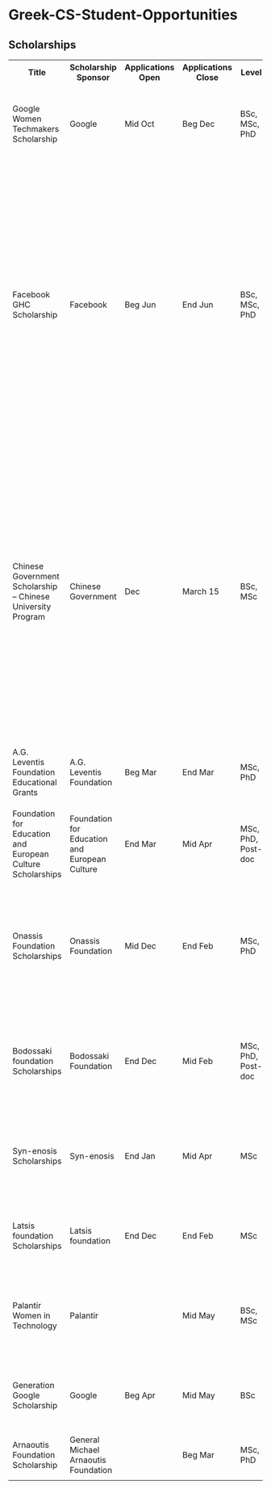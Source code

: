 # Greek-CS-Student-Opportunities

## Scholarships
<table style="width:100%">
  <tr>
    <th>Title</th>
	<th>Scholarship Sponsor</th>
    <th>Applications Open</th>
    <th>Applications Close</th>
    <th>Level</th>
    <th>Specific Criteria</th>
    <th>Scholarship Type</th>
    <th>Link</th>
  </tr>
  <tr>
    <td>Google Women Techmakers Scholarship</td>
	<td>Google</td>
    <td>Mid Oct</td>
    <td>Beg Dec</td>
    <td>BSc, MSc, PhD</td>
    <td><ol><li>Identify as female</li><li>Maintain student status next academic year</li></ol></td>
    <td><ol><li>Monetary Award</li><li>Google Summer Retreat</li></ol></td>
    <td><a href="https://www.womentechmakers.com/scholars">https://www.womentechmakers.com/scholars</a></td>
  </tr>
<tr>
    <td>Facebook GHC Scholarship</td>
	<td>Facebook</td>
    <td>Beg Jun</td>
    <td>End Jun</td>
    <td>BSc, MSc, PhD</td>
    <td><ol><li>Identify as female</li><li>Maintain student status current academic year</li></ol></td>
    <td><ol><li>Paid registration for the Grace Hopper Celebration</li><li>Paid travel and lodging, including a pre-Grace Hopper Celebration program in Houston that includes tech talks, mentoring sessions and networking events</li><li>An invitation to a private reception with Facebook's Engineering Team during the Grace Hopper Celebration</li><li>Additional meal stipend</li></ol></td>
    <td><a href="https://www.facebook.com/careers/program/gracehopper2018/">https://www.facebook.com/careers/program/gracehopper2018/</a></td>
  </tr>
	
<tr>
    <td>Chinese Government Scholarship – Chinese University Program</td>
	<td>Chinese Government</td>
    <td>Dec</td>
    <td>March 15</td>
    <td>BSc, MSc</td>
    <td><ol><li>For MSc must be under 35 and have BSc</li><li>For Doctoral must be under 40 and have MSc</li><li>Applicants must be non-Chinese citizens and mentally and physically healthy;
Applicants must not be a registered student in Chinese universities at the time of application or be a graduate from Chinese universities for more than one year</li></ol></td>
    <td><ol><li>Tuition waiver
	    </li><li>Accommodation: free university dormitory or accommodation subsidy</li><li> Stipend</li></ol></td>
    <td><a href="http://isa.ustc.edu.cn/xs/disp.asp?ucode=90">http://isa.ustc.edu.cn/xs/disp.asp?ucode=90</a></td>
  </tr>

  <tr>
    <td>A.G. Leventis Foundation Educational Grants</td>
	<td>A.G. Leventis Foundation</td>
    <td>Beg Mar</td>
    <td>End Mar</td>
    <td>MSc, PhD</td>
    <td><ol><li>Must have completed undergraduate studies before applying</li></ol></td>
    <td><ol><li>Monetary Award</li></ol></td>
    <td><a href="https://www.leventisscholarships.org/">https://www.leventisscholarships.org/</a></td>
  </tr>

  <tr>
    <td>Foundation for Education and European Culture Scholarships</td>
	<td>Foundation for Education and European Culture</td>
    <td>End Mar</td>
    <td>Mid Apr</td>
    <td>MSc, PhD, Post-doc</td>
    <td><ol><li>Must have a grade of at least 8/10 in undergraduate degree</li></ol></td>
    <td><ol><li>Monetary Award</li></ol></td>
    <td><a href="https://www.ipep-gr.org/?/179">https://www.ipep-gr.org/?/179</a></td>
  </tr>

  <tr>
    <td>Onassis Foundation Scholarships</td>
	<td>Onassis Foundation</td>
    <td>Mid Dec</td>
    <td>End Feb</td>
    <td>MSc, PhD</td>
    <td><ol><li>Must be under 34 years old</li><li>Must have a grade of at least 8/10 in undergraduate degree (and at least 8.5/10 in MSc if applying for PhD)</li></ol></td>
    <td><ol><li>Monetary Award</li></ol></td>
    <td><a href="https://www.onassis.org/el/initiatives/scholarships">https://www.onassis.org/el/initiatives/scholarships</a></td>
  </tr>

  <tr>
    <td>Bodossaki foundation Scholarships</td>
	<td>Bodossaki Foundation</td>
    <td>End Dec</td>
    <td>Mid Feb</td>
    <td>MSc, PhD, Post-doc</td>
    <td><ol><li>Must be at most 35 years old</li><li>Must have a grade of at least 8/10 in undergraduate degree</li></ol></td>
    <td><ol><li>Monetary Award</li></ol></td>
    <td><a href="https://www.bodossaki.gr/draseis-toy-idrymatos/ypotrofies/">https://www.bodossaki.gr/draseis-toy-idrymatos/ypotrofies/</a></td>
  </tr>
  
  <tr>
    <td>Syn-enosis Scholarships</td>
	<td>Syn-enosis</td>
    <td>End Jan</td>
    <td>Mid Apr</td>
    <td>MSc</td>
    <td><ol><li>Must be under 35 years old</li><li>Must have a grade of at least 8/10 in undergraduate degree</li></ol></td>
    <td><ol><li>Monetary Award</li></ol></td>
    <td><a href="https://www.syn-enosis.gr/gr/scholarships/">https://www.syn-enosis.gr/gr/scholarships/</a></td>
  </tr>
    
  <tr>
    <td>Latsis foundation Scholarships</td>
	<td>Latsis foundation</td>
    <td>End Dec</td>
    <td>End Feb</td>
    <td>MSc</td>
    <td><ol><li>Must have a grade of at least 8/10 in undergraduate degree</li></ol></td>
    <td><ol><li>Monetary Award</li></ol></td>
    <td><a href="https://www.latsis-foundation.org/ell/scholarships">https://www.latsis-foundation.org/ell/scholarships</a></td>
  </tr>
      
  <tr>
    <td>Palantir Women in Technology</td>
	<td>Palantir</td>
    <td></td>
    <td>Mid May</td>
    <td>BSc, MSc</td>
    <td><ol><li>Identify as female</li><li>Maintain student status current and following academic year</li></ol></td>
    <td><ol><li>Monetary Award</li><li>Invitation to participate in professional development workshops</li></ol></td>
    <td><a href="https://www.palantir.com/careers/students/scholarship/wit-global/">https://www.palantir.com/careers/students/scholarship/wit-global/</a></td>
  </tr>
        
  <tr>
    <td>Generation Google Scholarship</td>
	<td>Google</td>
    <td>Beg Apr</td>
    <td>Mid May</td>
    <td>BSc</td>
    <td><ol><li>Maintain student status current and following academic year</li></ol></td>
    <td><ol><li>Monetary Award</li></ol></td>
    <td><a href="https://buildyourfuture.withgoogle.com/scholarships/generation-google-scholarship-emea">https://buildyourfuture.withgoogle.com/scholarships/generation-google-scholarship-emea</a></td>
  </tr>
          
  <tr>
    <td>Arnaoutis Foundation Scholarship</td>
	<td>General Michael Arnaoutis Foundation</td>
    <td></td>
    <td>Beg Mar</td>
    <td>MSc, PhD</td>
    <td><ol><li>Must be at most 30 years old</li></ol></td>
    <td><ol><li>Monetary Award</li></ol></td>
    <td><a href="http://www.arnaoutisfoundation.com/Scholarship.html">http://www.arnaoutisfoundation.com/Scholarship.html</a></td>
  </tr>
</table> 

